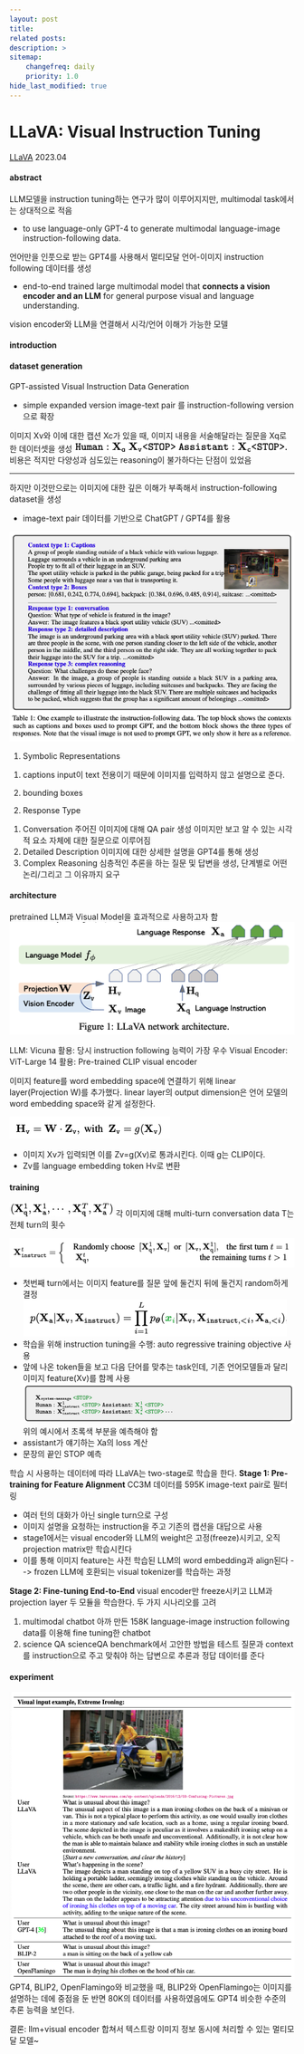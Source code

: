 ```yaml
---
layout: post
title: 
related posts:
description: >
sitemap:
    changefreq: daily
    priority: 1.0
hide_last_modified: true
---
```



# LLaVA: Visual Instruction Tuning

[LLaVA](https://arxiv.org/pdf/2304.08485)
2023.04

#### abstract
LLM모델을 instruction tuning하는 연구가 많이 이루어지지만, multimodal task에서는 상대적으로 적음
- to use language-only GPT-4 to generate multimodal language-image instruction-following data.

언어만을 인풋으로 받는 GPT4를 사용해서 멀티모달 언어-이미지 instruction following 데이터를 생성

- end-to-end trained large multimodal model that **connects a vision encoder and an LLM** for general purpose visual and language understanding.

vision encoder와 LLM을 연결해서 시각/언어 이해가 가능한 모델

#### introduction


#### dataset generation
GPT-assisted Visual Instruction Data Generation

- simple expanded version
image-text pair 를 instruction-following version 으로 확장

이미지 Xv와 이에 대한 캡션 Xc가 있을 때, 이미지 내용을 서술해달라는 질문을 Xq로 한 데이터셋을 생성
![](/assets/img/ai/llm7/0.png)
비용은 적지만 다양성과 심도있는 reasoning이 불가하다는 단점이 있었음

---
하지만 이것만으로는 이미지에 대한 깊은 이해가 부족해서 instruction-following dataset을 생성

- image-text pair 데이터를 기반으로 ChatGPT / GPT4를 활용

![](/assets/img/ai/llm7/1.png)

1. Symbolic Representations
 1) captions
 input이 text 전용이기 때문에 이미지를 입력하지 않고 설명으로 준다.
 
 2) bounding boxes

2. Response Type
 1) Conversation
 주어진 이미지에 대해 QA pair 생성
 이미지만 보고 알 수 있는 시각적 요소 자체에 대한 질문으로 이루어짐
 2) Detailed Description
 이미지에 대한 상세한 설명을 GPT4를 통해 생성
 3) Complex Reasoning
 심층적인 추론을 하는 질문 및 답변을 생성, 단계별로 어떤 논리/그리고 그 이유까지 요구


#### architecture
pretrained LLM과 Visual Model을 효과적으로 사용하고자 함
![](/assets/img/ai/llm7/2.png)

LLM: Vicuna 활용: 당시 instruction following 능력이 가장 우수
Visual Encoder: ViT-Large 14 활용: Pre-trained CLIP visual encoder

이미지 feature를 word embedding space에 연결하기 위해 linear layer(Projection W)를 추가했다.
linear layer의 output dimension은 언어 모델의 word embedding space와 같게 설정한다.

![](/assets/img/ai/llm7/3.png)
- 이미지 Xv가 입력되면 이를 Zv=g(Xv)로 통과시킨다. 이때 g는 CLIP이다.
- Zv를 language embedding token Hv로 변환

#### training

![](/assets/img/ai/llm7/4.png)
각 이미지에 대해 multi-turn conversation data
T는 전체 turn의 횟수

![](/assets/img/ai/llm7/5.png)
- 첫번째 turn에서는 이미지 feature를 질문 앞에 둘건지 뒤에 둘건지 random하게 결정
![](/assets/img/ai/llm7/6.png)
- 학습을 위해 instruction tuning을 수행: auto regressive training objective 사용
- 앞에 나온 token들을 보고 다음 단어를 맞추는 task인데, 기존 언어모델들과 달리 이미지 feature(Xv)를 함께 사용
![](/assets/img/ai/llm7/7.png)
위의 예시에서 초록색 부분을 예측해야 함
- assistant가 얘기하는 Xa의 loss 계산
- 문장의 끝인 STOP 예측

학습 시 사용하는 데이터에 따라 LLaVA는 two-stage로 학습을 한다.
**Stage 1: Pre-training for Feature Alignment**
CC3M 데이터를 595K image-text pair로 필터링
- 여러 턴의 대화가 아닌 single turn으로 구성
- 이미지 설명을 요청하는 instruction을 주고 기존의 캡션을 대답으로 사용
- stage1에서는 visual encoder와 LLM의 weight은 고정(freeze)시키고, 오직 projection matrix만 학습시킨다
- 이를 통해 이미지 feature는 사전 학습된 LLM의 word embedding과 align된다
--> frozen LLM에 호환되는 visual tokenizer를 학습하는 과정

**Stage 2: Fine-tuning End-to-End**
visual encoder만 freeze시키고 LLM과 projection layer 두 모듈을 학습한다.
두 가지 시나리오를 고려
1) multimodal chatbot
아까 만든 158K language-image instruction following data를 이용해 fine tuning한 chatbot
2) science QA
scienceQA benchmark에서 고안한 방법을 테스트
질문과 context를 instruction으로 주고 맞춰야 하는 답변으로 추론과 정답 데이터를 준다

#### experiment
![](/assets/img/ai/llm7/8.png)
GPT4, BLIP2, OpenFlamingo와 비교했을 때, BLIP2와 OpenFlamingo는 이미지를 설명하는 데에 중점을 둔 반면 80K의 데이터를 사용하였음에도 GPT4 비슷한 수준의 추론 능력을 보인다.

결론: llm+visual encoder 합쳐서 텍스트랑 이미지 정보 동시에 처리할 수 있는 멀티모달 모델~